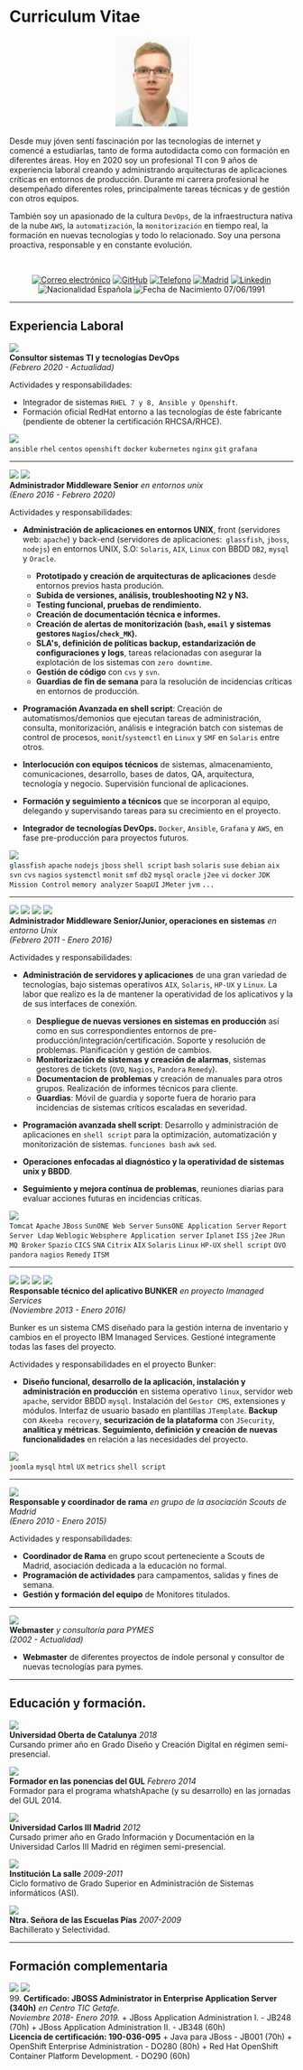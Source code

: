 # Curriculum Vitae

<p align = "center"> <img src="foto_alberto_cv.PNG"> </p>

Desde muy jóven sentí fascinación por las tecnologías de internet y comencé a estudiarlas, tanto de forma autodidacta como con formación en diferentes áreas. Hoy en 2020 soy un profesional TI con 9 años de experiencia laboral creando y administrando arquitecturas de aplicaciones críticas en entornos de producción. Durante mi carrera profesional he desempeñado diferentes roles, principalmente tareas técnicas y de gestión con otros equipos.

También soy un apasionado de la cultura `DevOps`, de la infraestructura nativa de la nube `AWS`, la `automatización`, la `monitorización` en tiempo real, la formación en nuevas tecnologías y todo lo relacionado. Soy una persona proactiva, responsable y en constante evolución.

<br>
<p align="center">
<a href="mailto:alberto@alberto.ws"> <img src="https://img.shields.io/badge/Email-alberto@alberto.ws-34A1F2.svg" alt="Correo electrónico"></a>
<a href="https://github.com/albertoff7"> <img src="https://img.shields.io/badge/Github-albertoff7-34A1F2.svg" alt="GitHub"></a>
<a href="https://api.whatsapp.com/send?phone=0034695644176"> <img src="https://img.shields.io/badge/Telefono-695644176-008000.svg" alt="Telefono"></a>
<a href="https://goo.gl/maps/UsmizC3uWs2R8Xas6"> <img src="https://img.shields.io/badge/Localizaci%C3%B3n-Madrid-34A1F2.svg" alt="Madrid"></a>
<a href="https://www.linkedin.com/in/alberto-fern%C3%A1ndez-fern%C3%A1ndez"> <img src="https://img.shields.io/badge/Linkedin-Alberto%20Fernandez-34A1F2.svg" alt="Linkedin"></a>
<br>
<img src="https://img.shields.io/badge/Nacionalidad-Epañola-FF0000.svg" alt="Nacionalidad Española"></a>
<img src="https://img.shields.io/badge/Fecha%20de%20Nacimiento-07/06/1991-34A1F2.svg" alt="Fecha de Nacimiento 07/06/1991"></a>
</p>

---

## Experiencia Laboral

<img align = "left" src = "https://img.shields.io/badge/Empresa-Qindel%20Group-orange.svg"> <br>
**Consultor sistemas TI y tecnologías DevOps** <br>
_(Febrero 2020 - Actualidad)_ <br>

Actividades y responsabilidades:
+ Integrador de sistemas `RHEL 7 y 8, Ansible y Openshift`. 
+ Formación oficial RedHat entorno a las tecnologías de éste fabricante (pendiente de obtener la certificación RHCSA/RHCE).

<img align = "left" src = "https://img.shields.io/badge/%20-Tecnologías%20usadas%20durante%20el%20proyecto-lightgrey.svg"> <br>
`ansible` `rhel` `centos` `openshift` `docker` `kubernetes` `nginx` `git` `grafana`

---

<img src = "https://img.shields.io/badge/Empresa-TIREA-blue.svg"> <img src = "https://img.shields.io/badge/Empresa-Fluentia-orange.svg"> <br>
**Administrador Middleware Senior** _en entornos unix_<br>
_(Enero 2016 - Febrero 2020)_ <br>

Actividades y responsabilidades:
+ **Administración de aplicaciones en entornos UNIX**, front (servidores web: `apache`) y back-end (servidores de aplicaciones:` glassfish`, `jboss`, `nodejs`) en entornos UNIX, S.O: `Solaris`, `AIX`, `Linux` con BBDD `DB2`, `mysql` y `Oracle`. 
  + **Prototipado y creación de arquitecturas de aplicaciones** desde entornos previos hasta produción. 
  + **Subida de versiones, análisis, troubleshooting N2 y N3.**
  + **Testing funcional, pruebas de rendimiento.** 
  + **Creación de documentación técnica e informes.**
  + **Creación de alertas de monitorización (`bash`, `email` y sistemas gestores `Nagios`/`check_MK`).**
  + **SLA's, definición de políticas backup, estandarización de configuraciones y logs**, tareas relacionadas con asegurar la explotación de los sistemas con `zero downtime`.
  + **Gestión de código** con `cvs` y `svn`.
  + **Guardias de fin de semana** para la resolución de incidencias críticas en entornos de producción.
  
+ **Programación Avanzada en shell script**: Creación de automatismos/demonios que ejecutan tareas de administración, consulta, monitorización, análisis e integración batch con sistemas de control de procesos, `monit`/`systemctl` en `Linux` y `SMF` en `Solaris` entre otros.

+ **Interlocución con equipos técnicos** de sistemas, almacenamiento, comunicaciones, desarrollo, bases de datos, QA, arquitectura, tecnología y negocio. Supervisión funcional de aplicaciones.

+ **Formación y seguimiento a técnicos** que se incorporan al equipo, delegando y supervisando tareas para su crecimiento en el proyecto.

+ **Integrador de tecnologías DevOps.** `Docker`, `Ansible`, `Grafana` y `AWS`, en fase pre-producción para proyectos futuros.

<img align = "left" src = "https://img.shields.io/badge/%20-Tecnologías%20usadas%20durante%20el%20proyecto-lightgrey.svg"> <br>
`glassfish` `apache` `nodejs` `jboss` `shell script` `bash` `solaris` `suse` `debian` `aix` `svn` `cvs` `nagios` `systemctl` `monit` `smf` `db2` `mysql` `oracle` `j2ee` `vi` `docker` `JDK Mission Control` `memory analyzer` `SoapUI` `JMeter` `jvm` `...`

---

<img src = "https://img.shields.io/badge/Empresa-IBM-black.svg"> <img src = "https://img.shields.io/badge/Empresa-Telefónica-blue.svg"> <img src = "https://img.shields.io/badge/Empresa-Tuyú%20Technology-brightgreen.svg"> <img src = "https://img.shields.io/badge/Empresa-AirOn%20Group-blue.svg"><br>
**Administrador Middleware Senior/Junior, operaciones en sistemas** _en entorno Unix_ <br>
_(Febrero 2011 - Enero 2016)_ <br>

Actividades y responsabilidades:
+ **Administración de servidores y aplicaciones** de una gran variedad de tecnologías, bajo sistemas operativos `AIX`, `Solaris`, `HP-UX` y `Linux`. La labor que realizo es la de mantener la operatividad de los aplicativos y la de sus interfaces de conexión.
  + **Despliegue de nuevas versiones en sistemas en producción** así como en sus correspondientes entornos de pre-producción/integración/certificación. Soporte y resolución de problemas. Planificación y gestión de cambios.
  + **Monitorización de sistemas y creación de alarmas**, sistemas gestores de tickets (`OVO`, `Nagios`, `Pandora` `Remedy`).
  + **Documentacion de problemas** y creación de manuales para otros grupos. Realización de informes técnicos para cliente.
  + **Guardias**: Móvil de guardia y soporte fuera de horario para incidencias de sistemas críticos escaladas en severidad.
  
+ **Programación avanzada shell script**: Desarrollo y administración de aplicaciones en `shell script` para la optimización, automatización y monitorización de sistemas. `funciones bash` `awk` `sed`.

+ **Operaciones enfocadas al diagnóstico y la operatividad de sistemas unix y BBDD**.

+ **Seguimiento y mejora contínua de problemas**, reuniones diarias para evaluar acciones futuras en incidencias críticas.

<img align = "left" src = "https://img.shields.io/badge/%20-Tecnologías%20usadas%20durante%20el%20proyecto-lightgrey.svg"> <br>
`Tomcat` `Apache` `JBoss` `SunONE Web Server` `SunsONE Application Server` `Report Server Ldap` `Weblogic` `Websphere Application server` `Iplanet` `ISS` `j2ee` `JRun` `MQ Broker` `Spazio` `CICS` `SNA` `Citrix` `AIX` `Solaris` `Linux` `HP-UX` `shell script` `OVO` `pandora` `nagios` `Remedy` `ITSM`

---

<img src = "https://img.shields.io/badge/Empresa-IBM-black.svg"> <img src = "https://img.shields.io/badge/Empresa-Telefónica-blue.svg"> <img src = "https://img.shields.io/badge/Empresa-Tuyú%20Technology-brightgreen.svg"> <img src = "https://img.shields.io/badge/Empresa-AirOn%20Group-blue.svg"><br>
**Responsable técnico del aplicativo BUNKER** _en proyecto Imanaged Services_ <br>
_(Noviembre 2013 - Enero 2016)_ <br>

Bunker es un sistema CMS diseñado para la gestión interna de inventario y cambios en el proyecto IBM Imanaged Services. Gestioné integramente todas las fases del proyecto.

Actividades y responsabilidades en el proyecto Bunker:
  + **Diseño funcional, desarrollo de la aplicación, instalación y administración en producción** en sistema operativo `linux`, servidor web `apache`, servidor BBDD `mysql`. Instalación del `Gestor CMS`, extensiones y módulos. Interfaz de usuario basado en plantillas `JTemplate`. **Backup** con `Akeeba recovery`, **securización de la plataforma** con `JSecurity`, **analítica y métricas**. **Seguimiento, definición y creación de nuevas funcionalidades** en relación a las necesidades del proyecto.

<img align = "left" src = "https://img.shields.io/badge/%20-Tecnologías%20usadas%20durante%20el%20proyecto-lightgrey.svg"> <br>
`joomla` `mysql` `html` `UX` `metrics` `shell script`

---

<img align = "left" src = "https://img.shields.io/badge/Asociación-Scouts%20de%20Madrid-blue.svg"> <br>
**Responsable y coordinador de rama** _en grupo de la asociación Scouts de Madrid_ <br>
_(Enero 2010 - Enero 2015)_ <br>

Actividades y responsabilidades:
+ **Coordinador de Rama** en grupo scout perteneciente a Scouts de Madrid, asociación dedicada a la educación no formal.
+ **Programación de actividades** para campamentos, salidas y fines de semana.
+ **Gestión y formación del equipo** de Monitores titulados.

---

<img align = "left" src = "https://img.shields.io/badge/Empresa-Webmaster%20Freelance-blue.svg"> <br>
**Webmaster** _y consultoría para PYMES_ <br>
_(2002 - Actualidad)_ <br>

+ **Webmaster** de diferentes proyectos de índole personal y consultor de nuevas tecnologías para pymes.

---

## Educación y formación.

<img align = "left" src = "https://img.shields.io/badge/Universidad-UOC-9E3A00.svg"> <br>
**Universidad Oberta de Catalunya** _2018_ <br>
Cursando primer año en Grado Diseño y Creación Digital en régimen semi-presencial.

<img align = "left" src = "https://img.shields.io/badge/Universidad-UC3M-9E3A00.svg"> <br>
**Formador en las ponencias del GUL** _Febrero 2014_ <br>
Formador para el programa whatshApache (y su desarrollo) en las jornadas del GUL 2014.

<img align = "left" src = "https://img.shields.io/badge/Universidad-UC3M-9E3A00.svg"> <br>
**Universidad Carlos III Madrid** _2012_ <br>
Cursado primer año en Grado Información y Documentación en la Universidad Carlos III Madrid en régimen semi-presencial.

<img align = "left" src = "https://img.shields.io/badge/Centro%20de%20Formación-Institución%20La%20Salle-9E3A00.svg"> <br>
**Institución La salle** _2009-2011_ <br>
Ciclo formativo de Grado Superior en Administración de Sistemas informáticos (ASI).

<img align = "left" src = "https://img.shields.io/badge/Colegio-Escuelas%20Pias%20Carabanchel-9E3A00.svg"> <br>
**Ntra. Señora de las Escuelas Pías** _2007-2009_ <br>
Bachillerato y Selectividad. 

---

## Formación complementaria

  <img src = "https://img.shields.io/badge/%20-jboss-black.svg"> <img src = "https://img.shields.io/badge/%20-openshift-black.svg"><br>
  99. **Certificado: JBOSS Administrator in Enterprise Application Server (340h)** _en Centro TIC Getafe._ <br>
  _Noviembre 2018- Enero 2019._
    + JBoss Application Administration I. - JB248 (70h)
    + JBoss Application Administration II. - JB348 (60h) <br>
    **Licencia de certificación: 190-036-095**
    + Java para JBoss - JB001 (70h) 
    + OpenShift Enterprise Administration - DO280 (80h)
    + Red Hat OpenShift Container Platform Development. - DO290 (60h)


